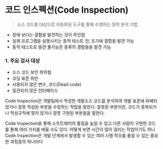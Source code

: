 # 코드 인스펙션(Code Inspection)

> 소스 코드를 대상으로 자동화된 도구를 통해 수행하는 정적 분석 기법

- 장애 보다는 결함을 발견하는 것이 주안점
- 실제 프로그램을 실행시키는 동적 테스트 전, 조기에 결함을 발견 가능
- 동적 테스트로 발견 불가능한 종류의 결함들을 발견 가능

### 1. 주요 검사 대상

- 소스 코드 보안 취약점
- 코딩 표준 위반
- 사용되지 않은 변수, 코드(Dead code)
- 일관되지 않은 인터페이스

Code Inspection은 개발팀에서 작성한 개발소스 코드를 분석하여 개발 표준에 위배되었거나 잘못 작성된 부분을 수정하는 작업을 말한다. 잘못된 부분이란, 코드가 중복되거나 작성규칙에 맞지 않거나 잘못 구현된 부분들을 말한다.

Code Inspection을 통해 소프트웨어의 품질을 높일 수 있고 다른 사람이 구현한 코드를 통해 여러 가지를 배울 수도 있다. 어떻게 보면 시간이 많이 걸리는 작업이기도 하나 Code Inspection은 개발 단계에서 발생할 수 있는 여러 시행 착오를 줄일 수 있는 중요한 과정중의 하나이다